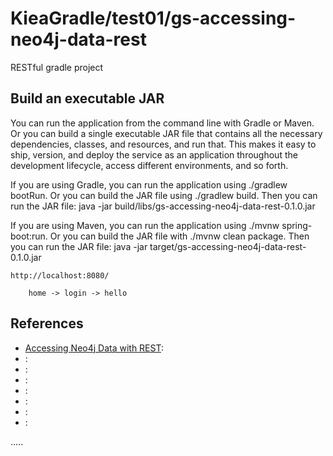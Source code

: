 KieaGradle/test01/gs-accessing-neo4j-data-rest
================================================

RESTful gradle project

Build an executable JAR
-----------------------
You can run the application from the command line with Gradle or Maven.
Or you can build a single executable JAR file that contains all the necessary dependencies,
classes, and resources, and run that.
This makes it easy to ship, version, and deploy the service as an application throughout
the development lifecycle, access different environments, and so forth.
  
If you are using Gradle, you can run the application using ./gradlew bootRun.
Or you can build the JAR file using ./gradlew build.
Then you can run the JAR file: java -jar build/libs/gs-accessing-neo4j-data-rest-0.1.0.jar
  
If you are using Maven, you can run the application using ./mvnw spring-boot:run.
Or you can build the JAR file with ./mvnw clean package. 
Then you can run the JAR file: java -jar target/gs-accessing-neo4j-data-rest-0.1.0.jar

```
http://localhost:8080/

	home -> login -> hello

```


References
----------
- [Accessing Neo4j Data with REST](https://spring.io/guides/gs/accessing-neo4j-data-rest/ "Accessing Neo4j Data with REST"):
- []( ""):
- []( ""):
- []( ""):
- []( ""):
- []( ""):
- []( ""):
- []( ""):

.....



